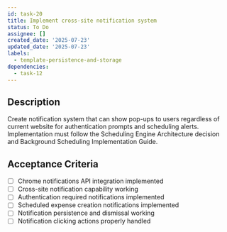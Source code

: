 ```yaml
---
id: task-20
title: Implement cross-site notification system
status: To Do
assignee: []
created_date: '2025-07-23'
updated_date: '2025-07-23'
labels:
  - template-persistence-and-storage
dependencies:
  - task-12
---
```


## Description

Create notification system that can show pop-ups to users regardless of current website for authentication prompts and scheduling alerts. Implementation must follow the Scheduling Engine Architecture decision and Background Scheduling Implementation Guide.
## Acceptance Criteria

- [ ] Chrome notifications API integration implemented
- [ ] Cross-site notification capability working
- [ ] Authentication required notifications implemented
- [ ] Scheduled expense creation notifications implemented
- [ ] Notification persistence and dismissal working
- [ ] Notification clicking actions properly handled
